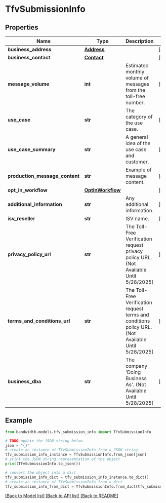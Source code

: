 # TfvSubmissionInfo


## Properties

Name | Type | Description | Notes
------------ | ------------- | ------------- | -------------
**business_address** | [**Address**](Address.md) |  | [optional] 
**business_contact** | [**Contact**](Contact.md) |  | [optional] 
**message_volume** | **int** | Estimated monthly volume of messages from the toll-free number. | [optional] 
**use_case** | **str** | The category of the use case. | [optional] 
**use_case_summary** | **str** | A general idea of the use case and customer. | [optional] 
**production_message_content** | **str** | Example of message content. | [optional] 
**opt_in_workflow** | [**OptInWorkflow**](OptInWorkflow.md) |  | [optional] 
**additional_information** | **str** | Any additional information. | [optional] 
**isv_reseller** | **str** | ISV name. | [optional] 
**privacy_policy_url** | **str** | The Toll-Free Verification request privacy policy URL. (Not Available Until 5/28/2025) | [optional] 
**terms_and_conditions_url** | **str** | The Toll-Free Verification request terms and conditions policy URL. (Not Available Until 5/28/2025) | [optional] 
**business_dba** | **str** | The company &#39;Doing Business As&#39;. (Not Available Until 5/28/2025) | [optional] 

## Example

```python
from bandwidth.models.tfv_submission_info import TfvSubmissionInfo

# TODO update the JSON string below
json = "{}"
# create an instance of TfvSubmissionInfo from a JSON string
tfv_submission_info_instance = TfvSubmissionInfo.from_json(json)
# print the JSON string representation of the object
print(TfvSubmissionInfo.to_json())

# convert the object into a dict
tfv_submission_info_dict = tfv_submission_info_instance.to_dict()
# create an instance of TfvSubmissionInfo from a dict
tfv_submission_info_from_dict = TfvSubmissionInfo.from_dict(tfv_submission_info_dict)
```
[[Back to Model list]](../README.md#documentation-for-models) [[Back to API list]](../README.md#documentation-for-api-endpoints) [[Back to README]](../README.md)


